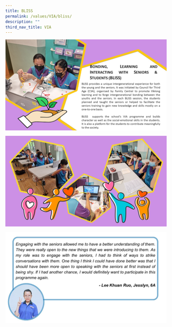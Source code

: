 ```yaml
---
title: BLISS
permalink: /values/VIA/bliss/
description: ""
third_nav_title: VIA
---
```

![](/images/VIA%20key%20programmes/BLISS%201.png)

![](/images/VIA%20key%20programmes/BLISS%202.png)

![](/images/VIA%20key%20programmes/BLISS%203.jpg)
